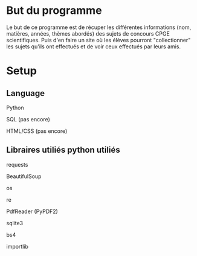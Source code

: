 # But du programme

Le but de ce programme est de récuper les différentes informations (nom, matières, années, thèmes abordés) des sujets de concours CPGE scientifiques.
Puis d'en faire un site où les élèves pourront "collectionner" les sujets qu'ils ont effectués et de voir ceux effectués par leurs amis.

# Setup

## Language

Python

SQL (pas encore)

HTML/CSS (pas encore)


## Libraires utiliés python utiliés

requests

BeautifulSoup

os

re

PdfReader (PyPDF2)

sqlite3

bs4

importlib
